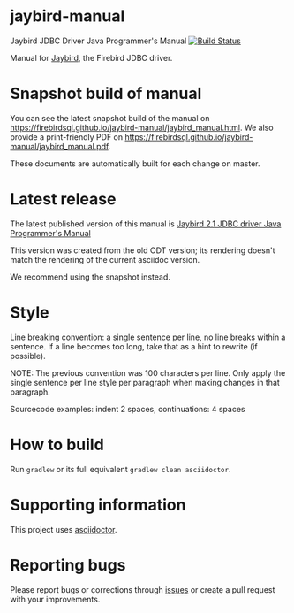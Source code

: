 # jaybird-manual
Jaybird JDBC Driver Java Programmer's Manual [![Build Status](https://travis-ci.com/FirebirdSQL/jaybird-manual.svg?branch=master)](https://travis-ci.com/FirebirdSQL/jaybird-manual)

Manual for [Jaybird](https://github.com/FirebirdSQL/jaybird), the Firebird JDBC driver.

Snapshot build of manual
========================

You can see the latest snapshot build of the manual on https://firebirdsql.github.io/jaybird-manual/jaybird_manual.html.
We also provide a print-friendly PDF on https://firebirdsql.github.io/jaybird-manual/jaybird_manual.pdf.

These documents are automatically built for each change on master.

Latest release
==============

The latest published version of this manual is [Jaybird 2.1 JDBC driver Java Programmer's Manual](https://www.firebirdsql.org/file/documentation/drivers_documentation/Jaybird_2_1_JDBC_driver_manual.pdf)

This version was created from the old ODT version; its rendering doesn't match
the rendering of the current asciidoc version.

We recommend using the snapshot instead.

Style
=====

Line breaking convention: a single sentence per line, no line breaks within a sentence. If a line 
becomes too long, take that as a hint to rewrite (if possible).

NOTE: The previous convention was 100 characters per line. Only apply the single sentence per line style
per paragraph when making changes in that paragraph.

Sourcecode examples: indent 2 spaces, continuations: 4 spaces 

How to build
============

Run `gradlew` or its full equivalent `gradlew clean asciidoctor`.

Supporting information
======================

This project uses [asciidoctor](https://asciidoctor.org/).

Reporting bugs
==============

Please report bugs or corrections through [issues](https://github.com/FirebirdSQL/jaybird-manual/issues) or create a pull request with your improvements.
